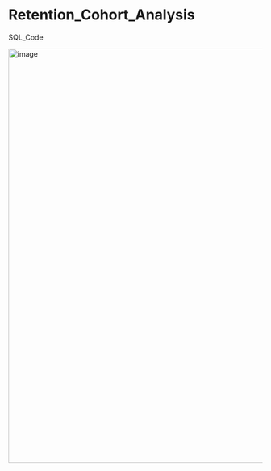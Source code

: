 # Retention_Cohort_Analysis


SQL_Code


<img width="819" alt="image" src="https://user-images.githubusercontent.com/71342666/194965700-fd827f2e-eea7-4d6b-9ba0-798a90be6c59.png">
